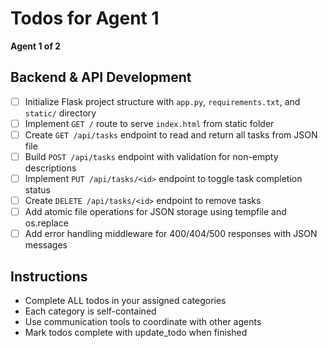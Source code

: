 # Todos for Agent 1

**Agent 1 of 2**

## Backend & API Development
- [ ] Initialize Flask project structure with `app.py`, `requirements.txt`, and `static/` directory
- [ ] Implement `GET /` route to serve `index.html` from static folder
- [ ] Create `GET /api/tasks` endpoint to read and return all tasks from JSON file
- [ ] Build `POST /api/tasks` endpoint with validation for non-empty descriptions
- [ ] Implement `PUT /api/tasks/<id>` endpoint to toggle task completion status
- [ ] Create `DELETE /api/tasks/<id>` endpoint to remove tasks
- [ ] Add atomic file operations for JSON storage using tempfile and os.replace
- [ ] Add error handling middleware for 400/404/500 responses with JSON messages

## Instructions
- Complete ALL todos in your assigned categories
- Each category is self-contained
- Use communication tools to coordinate with other agents
- Mark todos complete with update_todo when finished
